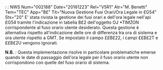  :  : NWS Num="002188" Date="20161223" Rel="V5R1" Atr="M. Benetti" Tem="TEC" App="B£" Tit="Nuova Gestione Fusi Orari/Ora Legale in £G54" Sts="20"
E' stata rivista la gestione dei fusi orari e dell'ora legale nell'api £G54 tramite l'indicazione in tabella B£2 dell'oggetto OJ *TIMZON corrispondente al fuso orario utente desiderato.
Questa gestione è alternativa rispetto all'indicazione delle ore di differenza tra ora di sistema e
ora utente rispetto a GMT.
Se impostato il campo ££B£22, i campi ££B£2T e ££B£2U vengono ignorati.

**N.B.** :   Questa implementazione risolve in particolare problematiche emerse quando le date di passaggio dell'ora legale per il fuso orario utente non corrispondono con quelle del fuso orario di sistema.
